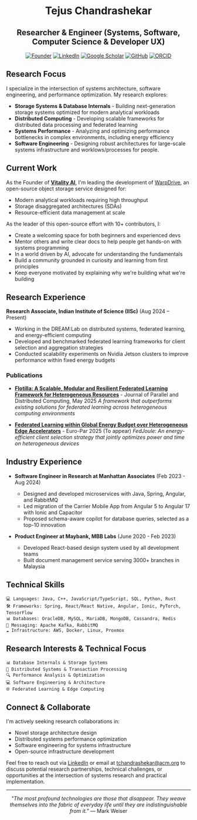 <div style="text-align: center;">

<h1>Tejus Chandrashekar</h1>
<h2>Researcher & Engineer (Systems, Software, Computer Science & Developer UX)</h2>

[![Founder](https://img.shields.io/badge/Vitality_AI-Founder-orange?style=for-the-badge&logo=github)](https://github.com/vitality-ai)
[![LinkedIn](https://img.shields.io/badge/LinkedIn-Connect-blue?style=for-the-badge&logo=linkedin)](https://in.linkedin.com/in/tejusc)
[![Google Scholar](https://img.shields.io/badge/Google%20Scholar-Profile-4285F4?style=for-the-badge&logo=google-scholar&logoColor=white)](https://scholar.google.com/citations?user=S-4FouEAAAAJ&hl=en)
[![GitHub](https://img.shields.io/badge/GitHub-Follow-181717?style=for-the-badge&logo=github)](https://github.com/Tejas-ChandraShekarRaju)
[![ORCID](https://img.shields.io/badge/ORCID-Profile-A6CE39?style=for-the-badge&logo=orcid&logoColor=white)](https://orcid.org/0009-0008-4676-9938)

</div>

## Research Focus

I specialize in the intersection of systems architecture, software engineering, and performance optimization. My research explores:

- **Storage Systems & Database Internals** - Building next-generation storage systems optimized for modern analytical workloads
- **Distributed Computing** - Developing scalable frameworks for distributed data processing and federated learning
- **Systems Performance** - Analyzing and optimizing performance bottlenecks in complex environments, including energy efficiency
- **Software Engineering** - Designing robust architectures for large-scale systems infrastructure and worklows/processes for people. 

## Current Work

As the Founder of **[Vitality AI](https://github.com/vitality-ai)**, I'm leading the development of [WarpDrive](https://github.com/vitality-ai/Storage-service), an open-source object storage service designed for:

- Modern analytical workloads requiring high throughput
- Storage disaggregated architectures (SDAs)
- Resource-efficient data management at scale

As the leader of this open-source effort with 10+ contributors, I:
- Create a welcoming space for both beginners and experienced devs
- Mentor others and write clear docs to help people get hands-on with systems programming
- In a world driven by AI, advocate for understanding the fundamentals
- Build a community grounded in curiosity and learning from first principles
- Keep everyone motivated by explaining why we're building what we're building

## Research Experience

**Research Associate, Indian Institute of Science (IISc)** (Aug 2024 – Present)
- Working in the DREAM:Lab on distributed systems, federated learning, and energy-efficient computing
- Developed and benchmarked federated learning frameworks for client selection and aggregation strategies
- Conducted scalability experiments on Nvidia Jetson clusters to improve performance within fixed energy budgets

### Publications

- **[Flotilla: A Scalable, Modular and Resilient Federated Learning Framework for Heterogeneous Resources](https://doi.org/10.1016/j.jpdc.2022.04.003)** - Journal of Parallel and Distributed Computing, May 2025
  *A framework that outperforms existing solutions for federated learning across heterogeneous computing environments*

- **[Federated Learning within Global Energy Budget over Heterogeneous Edge Accelerators](https://2025.euro-par.org/)** - Euro-Par 2025 (To appear)
  *FedJoule: An energy-efficient client selection strategy that jointly optimizes power and time on heterogeneous devices*

## Industry Experience

- **Software Engineer in Research at Manhattan Associates** (Feb 2023 - Aug 2024)
  - Designed and developed microservices with Java, Spring, Angular, and RabbitMQ
  - Led migration of the Carrier Mobile App from Angular 5 to Angular 17 with Ionic and Capacitor
  - Proposed schema-aware copilot for database queries, selected as a top-10 innovation

- **Product Engineer at Maybank, MBB Labs** (June 2020 - Feb 2023)
  - Developed React-based design system used by all development teams
  - Built document management service serving 3000+ branches in Malaysia

## Technical Skills

```
💻 Languages: Java, C++, JavaScript/TypeScript, SQL, Python, Rust
🛠️ Frameworks: Spring, React/React Native, Angular, Ionic, PyTorch, TensorFlow
📊 Databases: OracleDB, MySQL, MariaDB, MongoDB, Cassandra, Redis
🔄 Messaging: Apache Kafka, RabbitMQ
☁️ Infrastructure: AWS, Docker, Linux, Proxmox
```

## Research Interests & Technical Focus

```
📊 Database Internals & Storage Systems
🔄 Distributed Systems & Transaction Processing
🔍 Performance Analysis & Optimization
💻 Software Engineering & Architecture
🌐 Federated Learning & Edge Computing
```

## Connect & Collaborate

I'm actively seeking research collaborations in:
- Novel storage architecture design
- Distributed systems performance optimization
- Software engineering for systems infrastructure
- Open-source infrastructure development

Feel free to reach out via [LinkedIn](https://in.linkedin.com/in/tejusc) or email at [tchandrashekar@acm.org](mailto:tchandrashekar@acm.org) to discuss potential research partnerships, technical challenges, or opportunities at the intersection of systems research and practical implementation.

---

<div align="center">

*"The most profound technologies are those that disappear. They weave themselves into the fabric of everyday life until they are indistinguishable from it."* — Mark Weiser

</div>

